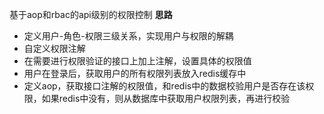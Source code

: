 基于aop和rbac的api级别的权限控制
**思路**
- 定义用户-角色-权限三级关系，实现用户与权限的解耦
- 自定义权限注解
- 在需要进行权限验证的接口上加上注解，设置具体的权限值
- 用户在登录后，获取用户的所有权限列表放入redis缓存中
- 定义aop，获取接口注解的权限值，和redis中的数据校验用户是否存在该权限，如果redis中没有，则从数据库中获取用户权限列表，再进行校验
